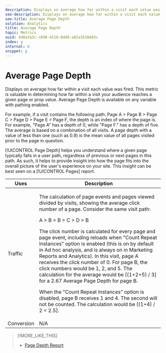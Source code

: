 ```yaml
---
description: Displays on average how far within a visit each value was fired. This metric is valuable in determining how far within a visit your audience reaches a given page or prop value. Average Page Depth is available on any variable with pathing enabled.
seo-description: Displays on average how far within a visit each value was fired. This metric is valuable in determining how far within a visit your audience reaches a given page or prop value. Average Page Depth is available on any variable with pathing enabled.
seo-title: Average Page Depth
solution: Analytics
title: Average Page Depth
topic: Metrics
uuid: 4d8a3a3c-c698-4210-8dd8-a02a1638483c
index: y
internal: n
snippet: y
---
```


# Average Page Depth

Displays on average how far within a visit each value was fired. This metric is valuable in determining how far within a visit your audience reaches a given page or prop value. Average Page Depth is available on any variable with pathing enabled.

For example, if a visit contains the following path: Page A > Page B > Page C > Page D > Page E > Page F, the depth is an index of where the page is. For example, "Page A" has a depth of 0, while "Page F." has a depth of five. The average is based on a combination of all visits. A page depth with a value of less than one (such as 0.9) is the mean value of all pages visited prior to the page in question.

[!UICONTROL Page Depth] helps you understand where a given page typically falls in a user path, regardless of previous or next pages in this path. As such, it helps to provide insight into how the page fits into the overall picture of the user's experience on your site. This insight can be best seen on a [!UICONTROL Pages] report. 

<table id="table_E92B185A487C40E28C70EA30EDF73A40"> 
 <thead> 
  <tr> 
   <th colname="col1" class="entry"> Uses </th> 
   <th colname="col2" class="entry"> Description </th> 
  </tr> 
 </thead>
 <tbody> 
  <tr> 
   <td colname="col1"> Traffic </td> 
   <td colname="col2"> <p>The calculation of page events and pages viewed divided by visits, showing the average click number of a page. Consider the same visit path: </p> <p>A &gt; B &gt; B &gt; C &gt; D &gt; B </p> <p>The click number is calculated for every page and page event, including reloads when "Count Repeat Instances" option is enabled (this is on by default in Ad hoc analysis, and is always on in Marketing Reports and Analytics). In this visit, page A receives the click number of 0. For page B, the click numbers would be 1, 2, and 5. The calculation for the average would be [(1+2+5) / 3] for a 2.67 Average Page Depth for page B. </p> <p>When the "Count Repeat Instances" option is disabled, page B receives 1 and 4. The second will not be counted. The calculation would be [(1+4) / 2 = 2.5]. </p> </td> 
  </tr> 
  <tr> 
   <td colname="col1"> Conversion </td> 
   <td colname="col2"> N/A </td> 
  </tr> 
 </tbody> 
</table>

>[!MORE_LIKE_THIS]
>
>* [Page Depth Report](/help/components/c-variables/dimensionslist/reports-page-depth.md)
